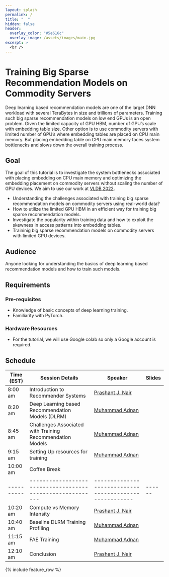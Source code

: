 ```yaml
---
layout: splash
permalink: /
title: "  "
hidden: false
header:
  overlay_color: "#5e616c"
  overlay_image: /assets/images/main.jpg
excerpt: >
  <br />   
---
```

# Training Big Sparse Recommendation Models on Commodity Servers

Deep learning based recommendation models are one of the larget DNN workload with several TeraBytes in size and trillions of parameters. Training such big sparse recommendation models on low end GPUs is an open problem. Given the limited capacity of GPU HBM, number of GPU’s scale with embedding table size. Other option is to use commodity servers with limited number of GPU’s where embedding tables are placed on CPU main memory. But placing embedding table on CPU main memory faces system bottlenecks and slows down the overall training process.

## Goal

The goal of this tutorial is to investigate the system bottlenecks associated with placing embedding on CPU main memory and optimizing the embedding placement on commodity servers without scaling the number of GPU devices. We aim to use our work at [VLDB 2022](https://dl.acm.org/doi/10.14778/3485450.3485462).

- Understanding the challenges associated with training big sparse recommendation models on commodity servers using real-world data?
- How to utilize the limited GPU HBM in an efficient way for training big sparse recommendation models.
- Investigate the popularity within training data and how to exploit the skewness in access patterns into embedding tables.
- Traininig big sparse recommendation models on commodity servers with limited GPU devices.

## Audience

Anyone looking for understanding the basics of deep learning based recommendation models and how to train such models.

## Requirements

### Pre-requisites
- Knowledge of basic concepts of deep learning training.
- Familiarity with PyTorch.

### Hardware Resources
- For the tutorial, we will use Google colab so only a Google account is required.


## Schedule

| Time (EST) | Session Details                                           | Speaker                                                | Slides |
| -----------| --------------------------------------------------------- | ------------------------------------------------------ | ------ |
| 8:00 am    | Introduction to Recommender Systems                       | [Prashant J. Nair](https://prashantnair.bitbucket.io/) |        |
| 8:20 am    | Deep Learning based Recommendation Models (DLRM)          | [Muhammad Adnan](http://people.ece.ubc.ca/adnan/)      |        |
| 8:45 am    | Challenges Associated with Training Recommendation Models | [Muhammad Adnan](http://people.ece.ubc.ca/adnan/)      |        |
| 9:15 am    | Setting Up resources for training                         | [Muhammad Adnan](http://people.ece.ubc.ca/adnan/)      |        |
| 10:00 am   | Coffee Break                                              |                                                        |        |
| ---------- | --------------------------------------------------------- | ------------------------------------------------------ | ------ |
| 10:20 am   | Compute vs Memory Intensity                               | [Prashant J. Nair](https://prashantnair.bitbucket.io/) |        |
| 10:40 am   | Baseline DLRM Training Profiling                          | [Muhammad Adnan](http://people.ece.ubc.ca/adnan/)      |        |
| 11:15 am   | FAE Training                                              | [Muhammad Adnan](http://people.ece.ubc.ca/adnan/)      |        |
| 12:10 am   | Conclusion                                                | [Prashant J. Nair](https://prashantnair.bitbucket.io/) |        |



{% include feature_row %}

